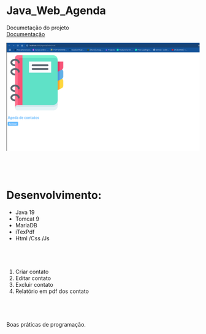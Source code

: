 # Java_Web_Agenda



<p>
Documetação do projeto<br/>
<a href="https://github.com/LeoTerryMaster/Java_Web_Agenda/tree/main/Agenda/doc">Documentação</a>
</p>


<img src="Agenda/agenda.png" >


<br>
<h1></h1>
<br>
<div>
   <h1> Desenvolvimento:</h1>
    <ul>
        <li>Java 19</li>
        <li>Tomcat 9</li>
        <li>MariaDB</li>
        <li>iTexPdf</li>
        <li>Html /Css /Js</li>
    </ul>
    <br>
    <h1></h1>
    <ol>
    <li>Criar contato</li>
    <li>Editar contato</li>
    <li>Excluir contato</li>
    <li>Relatório em pdf dos contato</li>
    </ol>
</div>
<br>
<h1></h1>
Boas práticas de programação.
<br>
<h1></h1>